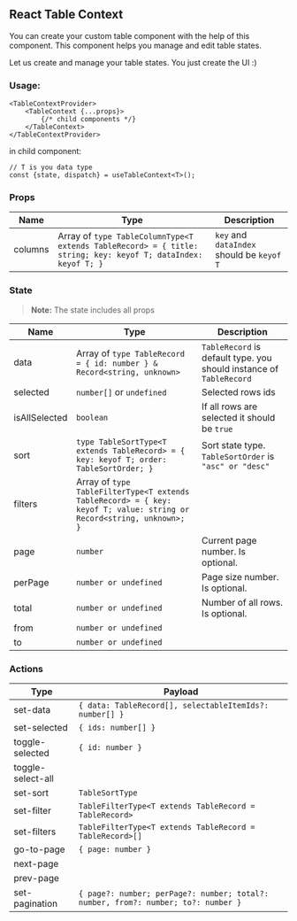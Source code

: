 ## React Table Context

You can create your custom table component with the help of this component. This component helps you manage and edit
table states.

Let us create and manage your table states. You just create the UI :)

### Usage:

```tsx
<TableContextProvider>
    <TableContext {...props}>
        {/* child components */}
    </TableContext>
</TableContextProvider>
```

in child component:

```tsx
// T is you data type
const {state, dispatch} = useTableContext<T>();
```

### Props

| Name         | Type                                                                                                                       | Description                                                             |
|--------------|----------------------------------------------------------------------------------------------------------------------------|-------------------------------------------------------------------------|
| columns      | Array of `type TableColumnType<T extends TableRecord> = { title: string; key: keyof T; dataIndex: keyof T; }` | `key` and `dataIndex` should be `keyof T`                               |

### State

> **Note:** The state includes all props

| Name          | Type                                                                                                                 | Description                                                     |
|---------------|----------------------------------------------------------------------------------------------------------------------|-----------------------------------------------------------------|
| data          | Array of `type TableRecord = { id: number } & Record<string, unknown>`                                               | `TableRecord` is default type. you should instance of `TableRecord` |
| selected      | `number[]` or `undefined`                                                                                            | Selected rows ids                                               |
| isAllSelected | `boolean`                                                                                                            | If all rows are selected it should be `true`                    |
| sort          | `type TableSortType<T extends TableRecord> = { key: keyof T; order: TableSortOrder; }`                               | Sort state type. `TableSortOrder` is `"asc" or "desc"`          |
| filters       | Array of `type TableFilterType<T extends TableRecord> = { key: keyof T; value: string or Record<string, unknown>; }` |                                                                 |
| page          | `number`                                                                                                             | Current page number. Is optional.                               |
| perPage       | `number or undefined`                                                                                                | Page size number. Is optional.                       |
| total         | `number or undefined`                                                                                                | Number of all rows. Is optional.                                    |
| from          | `number or undefined`                                                                                                |                                                                     |
| to            | `number or undefined`                                                                                                |                                                                     |

### Actions
| Type              | Payload                                                  |
|-------------------|----------------------------------------------------------|
 | set-data          | `{ data: TableRecord[], selectableItemIds?: number[] }`  |
 | set-selected      | `{ ids: number[] }`                                      |
 | toggle-selected   | `{ id: number }`                                         |
| toggle-select-all |                                                          |
| set-sort          | `TableSortType`                                          |
 | set-filter        | `TableFilterType<T extends TableRecord = TableRecord>`   |
 | set-filters       | `TableFilterType<T extends TableRecord = TableRecord>[]` |
| go-to-page        | `{ page: number }`                                       |
 | next-page         |                                                          |
| prev-page         |                                                          |
| set-pagination    | `{ page?: number; perPage?: number; total?: number, from?: number; to?: number }`  |